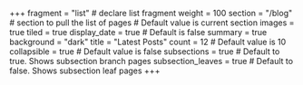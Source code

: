 +++
fragment = "list" # declare list fragment
weight = 100
section = "/blog" # section to pull the list of pages # Default value is current section
images = true
tiled = true
display_date = true # Default is false
summary = true
background = "dark"
title = "Latest Posts"
count = 12 # Default value is 10
collapsible = true # Default value is false
subsections = true # Default to true. Shows subsection branch pages
subsection_leaves = true # Default to false. Shows subsection leaf pages
+++

